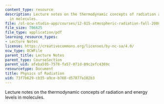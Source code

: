 ```yaml
---
content_type: resource
description: Lecture notes on the thermodynamic concepts of radiation and energy levels
  in molecules.
file: /ol-ocw-studio-app/courses/12-815-atmospheric-radiation-fall-2008/73f7b629cb35a9ceb768d57877a102b3_thermo.pdf
file_size: 706625
file_type: application/pdf
learning_resource_types:
- Lecture Notes
license: https://creativecommons.org/licenses/by-nc-sa/4.0/
ocw_type: OCWFile
parent_title: Lecture Notes
parent_type: CourseSection
parent_uid: afeba595-7578-fa57-071d-89c2efc4369c
resourcetype: Document
title: Physics of Radiation
uid: 73f7b629-cb35-a9ce-b768-d57877a102b3
---
```

Lecture notes on the thermodynamic concepts of radiation and energy levels in molecules.